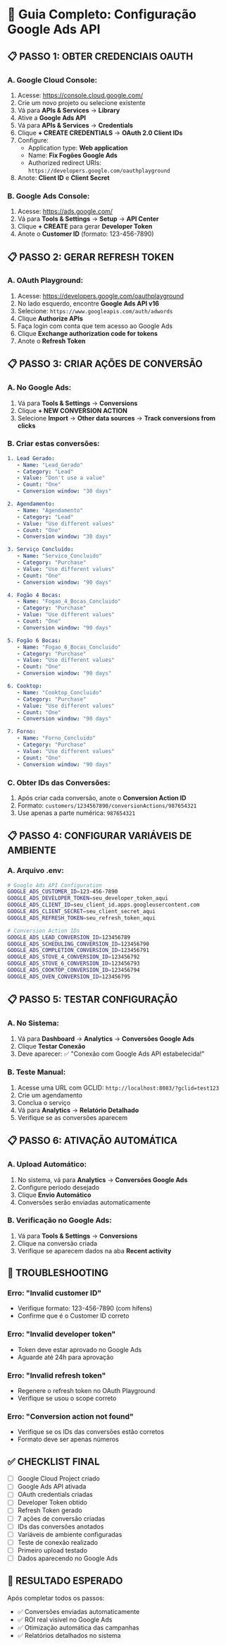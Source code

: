 # 🎯 Guia Completo: Configuração Google Ads API

## 📋 **PASSO 1: OBTER CREDENCIAIS OAUTH**

### **A. Google Cloud Console:**
1. Acesse: https://console.cloud.google.com/
2. Crie um novo projeto ou selecione existente
3. Vá para **APIs & Services** → **Library**
4. Ative a **Google Ads API**
5. Vá para **APIs & Services** → **Credentials**
6. Clique **+ CREATE CREDENTIALS** → **OAuth 2.0 Client IDs**
7. Configure:
   - Application type: **Web application**
   - Name: **Fix Fogões Google Ads**
   - Authorized redirect URIs: `https://developers.google.com/oauthplayground`
8. Anote: **Client ID** e **Client Secret**

### **B. Google Ads Console:**
1. Acesse: https://ads.google.com/
2. Vá para **Tools & Settings** → **Setup** → **API Center**
3. Clique **+ CREATE** para gerar **Developer Token**
4. Anote o **Customer ID** (formato: 123-456-7890)

## 📋 **PASSO 2: GERAR REFRESH TOKEN**

### **A. OAuth Playground:**
1. Acesse: https://developers.google.com/oauthplayground
2. No lado esquerdo, encontre **Google Ads API v16**
3. Selecione: `https://www.googleapis.com/auth/adwords`
4. Clique **Authorize APIs**
5. Faça login com conta que tem acesso ao Google Ads
6. Clique **Exchange authorization code for tokens**
7. Anote o **Refresh Token**

## 📋 **PASSO 3: CRIAR AÇÕES DE CONVERSÃO**

### **A. No Google Ads:**
1. Vá para **Tools & Settings** → **Conversions**
2. Clique **+ NEW CONVERSION ACTION**
3. Selecione **Import** → **Other data sources** → **Track conversions from clicks**

### **B. Criar estas conversões:**

```yaml
1. Lead Gerado:
   - Name: "Lead_Gerado"
   - Category: "Lead"
   - Value: "Don't use a value"
   - Count: "One"
   - Conversion window: "30 days"

2. Agendamento:
   - Name: "Agendamento"
   - Category: "Lead"
   - Value: "Use different values"
   - Count: "One"
   - Conversion window: "30 days"

3. Serviço Concluído:
   - Name: "Servico_Concluido"
   - Category: "Purchase"
   - Value: "Use different values"
   - Count: "One"
   - Conversion window: "90 days"

4. Fogão 4 Bocas:
   - Name: "Fogao_4_Bocas_Concluido"
   - Category: "Purchase"
   - Value: "Use different values"
   - Count: "One"
   - Conversion window: "90 days"

5. Fogão 6 Bocas:
   - Name: "Fogao_6_Bocas_Concluido"
   - Category: "Purchase"
   - Value: "Use different values"
   - Count: "One"
   - Conversion window: "90 days"

6. Cooktop:
   - Name: "Cooktop_Concluido"
   - Category: "Purchase"
   - Value: "Use different values"
   - Count: "One"
   - Conversion window: "90 days"

7. Forno:
   - Name: "Forno_Concluido"
   - Category: "Purchase"
   - Value: "Use different values"
   - Count: "One"
   - Conversion window: "90 days"
```

### **C. Obter IDs das Conversões:**
1. Após criar cada conversão, anote o **Conversion Action ID**
2. Formato: `customers/1234567890/conversionActions/987654321`
3. Use apenas a parte numérica: `987654321`

## 📋 **PASSO 4: CONFIGURAR VARIÁVEIS DE AMBIENTE**

### **A. Arquivo .env:**
```bash
# Google Ads API Configuration
GOOGLE_ADS_CUSTOMER_ID=123-456-7890
GOOGLE_ADS_DEVELOPER_TOKEN=seu_developer_token_aqui
GOOGLE_ADS_CLIENT_ID=seu_client_id.apps.googleusercontent.com
GOOGLE_ADS_CLIENT_SECRET=seu_client_secret_aqui
GOOGLE_ADS_REFRESH_TOKEN=seu_refresh_token_aqui

# Conversion Action IDs
GOOGLE_ADS_LEAD_CONVERSION_ID=123456789
GOOGLE_ADS_SCHEDULING_CONVERSION_ID=123456790
GOOGLE_ADS_COMPLETION_CONVERSION_ID=123456791
GOOGLE_ADS_STOVE_4_CONVERSION_ID=123456792
GOOGLE_ADS_STOVE_6_CONVERSION_ID=123456793
GOOGLE_ADS_COOKTOP_CONVERSION_ID=123456794
GOOGLE_ADS_OVEN_CONVERSION_ID=123456795
```

## 📋 **PASSO 5: TESTAR CONFIGURAÇÃO**

### **A. No Sistema:**
1. Vá para **Dashboard** → **Analytics** → **Conversões Google Ads**
2. Clique **Testar Conexão**
3. Deve aparecer: ✅ "Conexão com Google Ads API estabelecida!"

### **B. Teste Manual:**
1. Acesse uma URL com GCLID: `http://localhost:8083/?gclid=test123`
2. Crie um agendamento
3. Conclua o serviço
4. Vá para **Analytics** → **Relatório Detalhado**
5. Verifique se as conversões aparecem

## 📋 **PASSO 6: ATIVAÇÃO AUTOMÁTICA**

### **A. Upload Automático:**
1. No sistema, vá para **Analytics** → **Conversões Google Ads**
2. Configure período desejado
3. Clique **Envio Automático**
4. Conversões serão enviadas automaticamente

### **B. Verificação no Google Ads:**
1. Vá para **Tools & Settings** → **Conversions**
2. Clique na conversão criada
3. Verifique se aparecem dados na aba **Recent activity**

## 🚨 **TROUBLESHOOTING**

### **Erro: "Invalid customer ID"**
- Verifique formato: 123-456-7890 (com hífens)
- Confirme que é o Customer ID correto

### **Erro: "Invalid developer token"**
- Token deve estar aprovado no Google Ads
- Aguarde até 24h para aprovação

### **Erro: "Invalid refresh token"**
- Regenere o refresh token no OAuth Playground
- Verifique se usou o scope correto

### **Erro: "Conversion action not found"**
- Verifique se os IDs das conversões estão corretos
- Formato deve ser apenas números

## ✅ **CHECKLIST FINAL**

- [ ] Google Cloud Project criado
- [ ] Google Ads API ativada
- [ ] OAuth credentials criadas
- [ ] Developer Token obtido
- [ ] Refresh Token gerado
- [ ] 7 ações de conversão criadas
- [ ] IDs das conversões anotados
- [ ] Variáveis de ambiente configuradas
- [ ] Teste de conexão realizado
- [ ] Primeiro upload testado
- [ ] Dados aparecendo no Google Ads

## 🎯 **RESULTADO ESPERADO**

Após completar todos os passos:
- ✅ Conversões enviadas automaticamente
- ✅ ROI real visível no Google Ads
- ✅ Otimização automática das campanhas
- ✅ Relatórios detalhados no sistema
